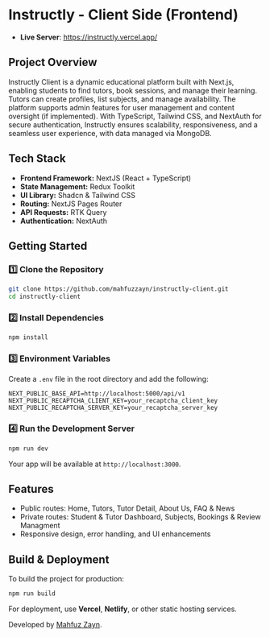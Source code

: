 # Instructly - Client Side (Frontend)

-   **Live Server**: https://instructly.vercel.app/

## **Project Overview**

Instructly Client is a dynamic educational platform built with Next.js, enabling students to find tutors, book sessions, and manage their learning. Tutors can create profiles, list subjects, and manage availability. The platform supports admin features for user management and content oversight (if implemented). With TypeScript, Tailwind CSS, and NextAuth for secure authentication, Instructly ensures scalability, responsiveness, and a seamless user experience, with data managed via MongoDB.

## **Tech Stack**

-   **Frontend Framework:** NextJS (React + TypeScript)
-   **State Management:** Redux Toolkit
-   **UI Library:** Shadcn & Tailwind CSS
-   **Routing:** NextJS Pages Router
-   **API Requests:** RTK Query
-   **Authentication:** NextAuth

## **Getting Started**

### **1️⃣ Clone the Repository**

```sh
git clone https://github.com/mahfuzzayn/instructly-client.git
cd instructly-client
```

### **2️⃣ Install Dependencies**

```sh
npm install
```

### **3️⃣ Environment Variables**

Create a `.env` file in the root directory and add the following:

```env
NEXT_PUBLIC_BASE_API=http://localhost:5000/api/v1
NEXT_PUBLIC_RECAPTCHA_CLIENT_KEY=your_recaptcha_client_key
NEXT_PUBLIC_RECAPTCHA_SERVER_KEY=your_recaptcha_server_key
```

### **4️⃣ Run the Development Server**

```sh
npm run dev
```

Your app will be available at `http://localhost:3000`.

## **Features**

-   Public routes: Home, Tutors, Tutor Detail, About Us, FAQ & News
-   Private routes: Student & Tutor Dashboard, Subjects, Bookings & Review Managment
-   Responsive design, error handling, and UI enhancements

## **Build & Deployment**

To build the project for production:

```sh
npm run build
```

For deployment, use **Vercel**, **Netlify**, or other static hosting services.

Developed by [Mahfuz Zayn](https://mahfuzzayn.netlify.app/).